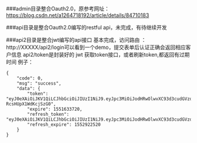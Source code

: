 
###admin目录整合Oauth2.0，原参考网址：https://blog.csdn.net/a1264718192/article/details/84710183

###api目录是整合Oauth2.0编写的restful api，未完成，有待继续开发

###api2目录是整合jwt编写的api接口
基本完成，访问路由 ：http://XXXXX/api2/login可以看到一个demo，提交表单后认证正确会返回相应客户信息
api2/token是封装好的 jwt 获取token接口，或者刷新token,都返回有过期时间
例子：
~~~
{
    "code": 0,
    "msg": "success",
    "data": {
        "token": "eyJ0eXAiOiJKV1QiLCJhbGciOiJIUzI1NiJ9.eyJpc3MiOiJodHRwOlwvXC93d3cudGVzdC5uZXQiLCJhdWQiOiJodHRwOlwvXC93d3cudGVzdC5uZXQiLCJpYXQiOjE1NTE2MjY1MjAsIm5iZiI6MTU1MTYyNjUyMCwiZXhwIjoxNTUxNjMzNzIwLCJkYXRhIjp7InVzZXJpZCI6MSwidXNlcm5hbWUiOiInXHU5NzU5XHU5NzU5JyJ9fQ.Z_qdAMnALdk9vfH9YAhj3_m5i-RcsHUpX1WdKcjSzG0",
        "expire": 1551633720,
        "refresh_token": "eyJ0eXAiOiJKV1QiLCJhbGciOiJIUzI1NiJ9.eyJpc3MiOiJodHRwOlwvXC93d3cudGVzdC5uZXQiLCJhdWQiOiJodHRwOlwvXC93d3cudGVzdC5uZXQiLCJpYXQiOjE1NTE2MjY1MjAsIm5iZiI6MTU1MTYyNjUyMCwiZXhwIjoxNTUyOTIyNTIwLCJkYXRhIjp7InVzZXJpZCI6MSwidXNlcm5hbWUiOiInXHU5NzU5XHU5NzU5JyJ9fQ.kRYpV3x6ZRZiuEIZMupIwygpqwaydbf7I9wDCWObSMQ",
        "refresh_expire": 1552922520
    }
}
~~~